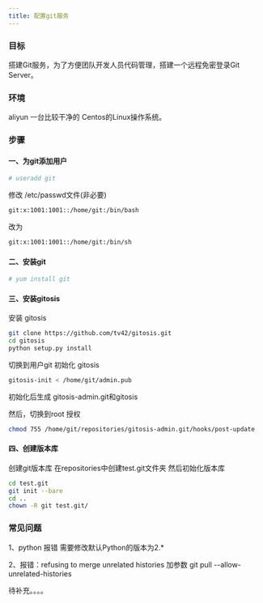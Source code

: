 ```yaml
---
title: 配置git服务
---
```


### 目标
搭建Git服务，为了方便团队开发人员代码管理，搭建一个远程免密登录Git Server。

### 环境
aliyun 一台比较干净的 Centos的Linux操作系统。

### 步骤
####  一、为git添加用户

``` bash
# useradd git
``` 

修改 /etc/passwd文件(非必要)
``` bash
git:x:1001:1001::/home/git:/bin/bash
```

改为
``` bash
git:x:1001:1001::/home/git:/bin/sh
```
####  二、安装git
``` bash
# yum install git
```
####  三、安装gitosis
安装 gitosis
``` bash
git clone https://github.com/tv42/gitosis.git
cd gitosis
python setup.py install
```
切换到用户git
初始化 gitosis
``` bash
gitosis-init < /home/git/admin.pub
```
初始化后生成 gitosis-admin.git和gitosis

然后，切换到root 授权
``` bash
chmod 755 /home/git/repositories/gitosis-admin.git/hooks/post-update
```

####  四、创建版本库
创建git版本库
在repositories中创建test.git文件夹
然后初始化版本库 
``` bash
cd test.git
git init --bare
cd ..
chown -R git test.git/
```

### 常见问题

1、python 报错 需要修改默认Python的版本为2.*

2、报错：refusing to merge unrelated histories
加参数 git pull --allow-unrelated-histories

待补充。。。。
